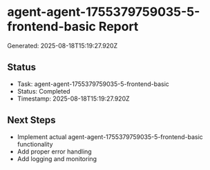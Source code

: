 # agent-agent-1755379759035-5-frontend-basic Report

Generated: 2025-08-18T15:19:27.920Z

## Status
- Task: agent-agent-1755379759035-5-frontend-basic
- Status: Completed
- Timestamp: 2025-08-18T15:19:27.920Z

## Next Steps
- Implement actual agent-agent-1755379759035-5-frontend-basic functionality
- Add proper error handling
- Add logging and monitoring
